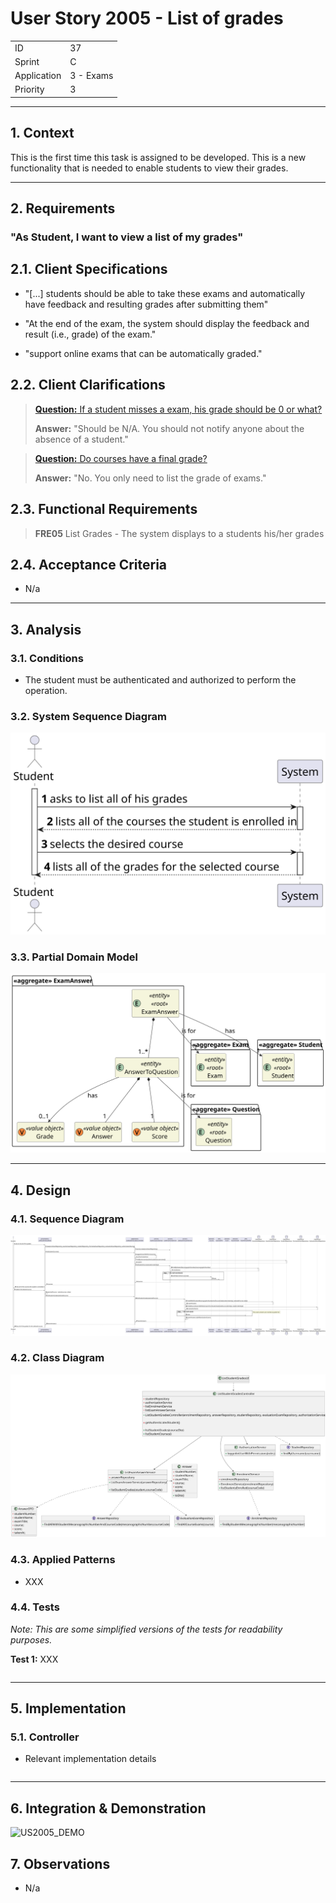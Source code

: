 # User Story 2005 - List of grades

|             |           |
| ----------- | --------- |
| ID          | 37        |
| Sprint      | C         |
| Application | 3 - Exams |
| Priority    | 3         |

---

## 1. Context

This is the first time this task is assigned to be developed. This is a new functionality that is needed to enable students to view their grades.

---

## 2. Requirements

### "As Student, I want to view a list of my grades"

## 2.1. Client Specifications

- "[...] students should be able to take these exams and automatically have feedback and resulting grades after submitting them"

- "At the end of the exam, the system should display the feedback and result (i.e., grade) of the exam."

- "support online exams that can be automatically graded."

## 2.2. Client Clarifications

> [**Question:** If a student misses a exam, his grade should be 0 or what?](https://moodle.isep.ipp.pt/mod/forum/discuss.php?d=22187)
>
> **Answer:** "Should be N/A. You should not notify anyone about the absence of a student."

> [**Question:** Do courses have a final grade?](https://moodle.isep.ipp.pt/mod/forum/discuss.php?d=22278)
>
> **Answer:** "No. You only need to list the grade of exams."

## 2.3. Functional Requirements

> **FRE05** List Grades - The system displays to a students his/her grades

## 2.4. Acceptance Criteria

- N/a

---

## 3. Analysis

### 3.1. Conditions

- The student must be authenticated and authorized to perform the operation.

### 3.2. System Sequence Diagram

![US2005_SSD](out/US2005_SSD.svg)

### 3.3. Partial Domain Model

![US2005_DM](out/US2005_DM.svg)

---

## 4. Design

### 4.1. Sequence Diagram

![US2005_SD](out/US2005_SD.svg)

### 4.2. Class Diagram

![US2005_CD](out/US2005_CD.svg)

### 4.3. Applied Patterns

- XXX

### 4.4. Tests

_Note: This are some simplified versions of the tests for readability purposes._

**Test 1:** XXX

```java

```

---

## 5. Implementation

### 5.1. Controller

- Relevant implementation details

```java

```

---

## 6. Integration & Demonstration

![US2005_DEMO](out/US2005_DEMO.svg)

## 7. Observations

- N/a
